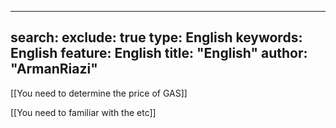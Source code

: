  
 ---
search:
  exclude: true
type:  English
keywords:  English
feature:  English
title: "English"
author: "ArmanRiazi"
---

 [[You need to determine the price of GAS]]

 [[You need to familiar with the etc]]